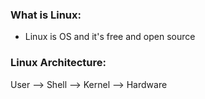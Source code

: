 

### What is Linux:
* Linux is OS and it's free and open source

### Linux Architecture:

User --> Shell --> Kernel --> Hardware

